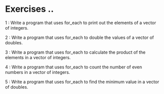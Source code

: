 # Exercises ..

1 : Write a program that uses for_each to print out the elements of a vector of integers.

2 : Write a program that uses for_each to double the values of a vector of doubles.

3 : Write a program that uses for_each to calculate the product of the elements in a vector of integers.

4 : Write a program that uses for_each to count the number of even numbers in a vector of integers.

5 : Write a program that uses for_each to find the minimum value in a vector of doubles.
